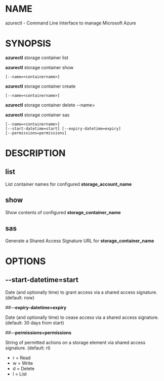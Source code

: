 # NAME

azurectl - Command Line Interface to manage Microsoft Azure

# SYNOPSIS

__azurectl__ storage container list

__azurectl__ storage container show

    [--name=<containername>]

__azurectl__ storage container create

    [--name=<containername>]

__azurectl__ storage container delete --name=<containername>

__azurectl__ storage container sas

    [--name=<containername>]
    [--start-datetime=start] [--expiry-datetime=expiry]
    [--permissions=permissions]

# DESCRIPTION

## __list__

List container names for configured __storage_account_name__

## __show__

Show contents of configured __storage_container_name__

## __sas__

Generate a Shared Access Signature URL for __storage_container_name__

# OPTIONS

## __--start-datetime=start__

Date (and optionally time) to grant access via a shared access signature. (default: now)

##__--expiry-datetime=expiry__

Date (and optionally time) to cease access via a shared access signature. (default: 30 days from start)

##__--permissions=permissions__

String of permitted actions on a storage element via shared access signature. (default: rl)

* r = Read
* w = Write
* d = Delete
* l = List
